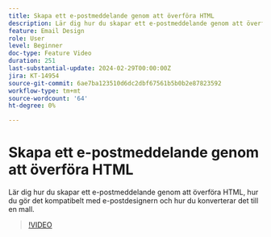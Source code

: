 ```yaml
---
title: Skapa ett e-postmeddelande genom att överföra HTML
description: Lär dig hur du skapar ett e-postmeddelande genom att överföra HTML, hur du gör det kompatibelt med e-postdesignern och hur du konverterar det till en mall.
feature: Email Design
role: User
level: Beginner
doc-type: Feature Video
duration: 251
last-substantial-update: 2024-02-29T00:00:00Z
jira: KT-14954
source-git-commit: 6ae7ba123510d6dc2dbf67561b5b0b2e87823592
workflow-type: tm+mt
source-wordcount: '64'
ht-degree: 0%

---
```



# Skapa ett e-postmeddelande genom att överföra HTML

Lär dig hur du skapar ett e-postmeddelande genom att överföra HTML, hur du gör det kompatibelt med e-postdesignern och hur du konverterar det till en mall.

>[!VIDEO](https://video.tv.adobe.com/v/3427633/?learn=on)
